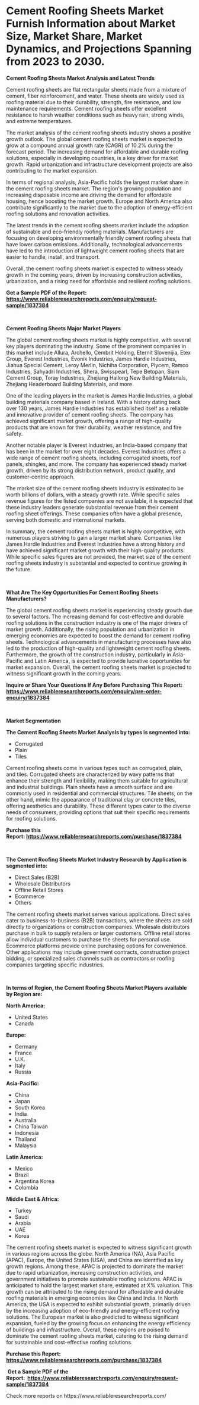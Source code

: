 <p><h1>Cement Roofing Sheets Market Furnish Information about Market Size, Market Share, Market Dynamics, and Projections Spanning from 2023 to 2030.</h1></p><p><strong>Cement Roofing Sheets Market Analysis and Latest Trends</strong></p>
<p><p>Cement roofing sheets are flat rectangular sheets made from a mixture of cement, fiber reinforcement, and water. These sheets are widely used as roofing material due to their durability, strength, fire resistance, and low maintenance requirements. Cement roofing sheets offer excellent resistance to harsh weather conditions such as heavy rain, strong winds, and extreme temperatures.</p><p>The market analysis of the cement roofing sheets industry shows a positive growth outlook. The global cement roofing sheets market is expected to grow at a compound annual growth rate (CAGR) of 10.2% during the forecast period. The increasing demand for affordable and durable roofing solutions, especially in developing countries, is a key driver for market growth. Rapid urbanization and infrastructure development projects are also contributing to the market expansion.</p><p>In terms of regional analysis, Asia-Pacific holds the largest market share in the cement roofing sheets market. The region's growing population and increasing disposable income are driving the demand for affordable housing, hence boosting the market growth. Europe and North America also contribute significantly to the market due to the adoption of energy-efficient roofing solutions and renovation activities.</p><p>The latest trends in the cement roofing sheets market include the adoption of sustainable and eco-friendly roofing materials. Manufacturers are focusing on developing environmentally friendly cement roofing sheets that have lower carbon emissions. Additionally, technological advancements have led to the introduction of lightweight cement roofing sheets that are easier to handle, install, and transport.</p><p>Overall, the cement roofing sheets market is expected to witness steady growth in the coming years, driven by increasing construction activities, urbanization, and a rising need for affordable and resilient roofing solutions.</p></p>
<p><strong>Get a Sample PDF of the Report:&nbsp; <a href="https://www.reliableresearchreports.com/enquiry/request-sample/1837384">https://www.reliableresearchreports.com/enquiry/request-sample/1837384</a></strong></p>
<p>&nbsp;</p>
<p><strong>Cement Roofing Sheets Major Market Players</strong></p>
<p><p>The global cement roofing sheets market is highly competitive, with several key players dominating the industry. Some of the prominent companies in this market include Allura, Archello, Cembrit Holding, Eternit Slovenijia, Etex Group, Everest Industries, Evonik Industries, James Hardie Industries, Jiahua Special Cement, Leroy Merlin, Nichiha Corporation, Plycem, Ramco Industries, Sahyadri Industries, Shera, Swisspearl, Tepe Betopan, Siam Cement Group, Toray Industries, Zhejiang Hailong New Building Materials, Zhejiang Headerboard Building Materials, and more.</p><p>One of the leading players in the market is James Hardie Industries, a global building materials company based in Ireland. With a history dating back over 130 years, James Hardie Industries has established itself as a reliable and innovative provider of cement roofing sheets. The company has achieved significant market growth, offering a range of high-quality products that are known for their durability, weather resistance, and fire safety.</p><p>Another notable player is Everest Industries, an India-based company that has been in the market for over eight decades. Everest Industries offers a wide range of cement roofing sheets, including corrugated sheets, roof panels, shingles, and more. The company has experienced steady market growth, driven by its strong distribution network, product quality, and customer-centric approach.</p><p>The market size of the cement roofing sheets industry is estimated to be worth billions of dollars, with a steady growth rate. While specific sales revenue figures for the listed companies are not available, it is expected that these industry leaders generate substantial revenue from their cement roofing sheet offerings. These companies often have a global presence, serving both domestic and international markets.</p><p>In summary, the cement roofing sheets market is highly competitive, with numerous players striving to gain a larger market share. Companies like James Hardie Industries and Everest Industries have a strong history and have achieved significant market growth with their high-quality products. While specific sales figures are not provided, the market size of the cement roofing sheets industry is substantial and expected to continue growing in the future.</p></p>
<p>&nbsp;</p>
<p><strong>What Are The Key Opportunities For Cement Roofing Sheets Manufacturers?</strong></p>
<p><p>The global cement roofing sheets market is experiencing steady growth due to several factors. The increasing demand for cost-effective and durable roofing solutions in the construction industry is one of the major drivers of market growth. Additionally, the rising population and urbanization in emerging economies are expected to boost the demand for cement roofing sheets. Technological advancements in manufacturing processes have also led to the production of high-quality and lightweight cement roofing sheets. Furthermore, the growth of the construction industry, particularly in Asia-Pacific and Latin America, is expected to provide lucrative opportunities for market expansion. Overall, the cement roofing sheets market is projected to witness significant growth in the coming years.</p></p>
<p><strong>Inquire or Share Your Questions If Any Before Purchasing This Report: <a href="https://www.reliableresearchreports.com/enquiry/pre-order-enquiry/1837384">https://www.reliableresearchreports.com/enquiry/pre-order-enquiry/1837384</a></strong></p>
<p>&nbsp;</p>
<p><strong>Market Segmentation</strong></p>
<p><strong>The Cement Roofing Sheets Market Analysis by types is segmented into:</strong></p>
<p><ul><li>Corrugated</li><li>Plain</li><li>Tiles</li></ul></p>
<p><p>Cement roofing sheets come in various types such as corrugated, plain, and tiles. Corrugated sheets are characterized by wavy patterns that enhance their strength and flexibility, making them suitable for agricultural and industrial buildings. Plain sheets have a smooth surface and are commonly used in residential and commercial structures. Tile sheets, on the other hand, mimic the appearance of traditional clay or concrete tiles, offering aesthetics and durability. These different types cater to the diverse needs of consumers, providing options that suit their specific requirements for roofing solutions.</p></p>
<p><strong>Purchase this Report:&nbsp;<a href="https://www.reliableresearchreports.com/purchase/1837384">https://www.reliableresearchreports.com/purchase/1837384</a></strong></p>
<p>&nbsp;</p>
<p><strong>The Cement Roofing Sheets Market Industry Research by Application is segmented into:</strong></p>
<p><ul><li>Direct Sales (B2B)</li><li>Wholesale Distributors</li><li>Offline Retail Stores</li><li>Ecommerce</li><li>Others</li></ul></p>
<p><p>The cement roofing sheets market serves various applications. Direct sales cater to business-to-business (B2B) transactions, where the sheets are sold directly to organizations or construction companies. Wholesale distributors purchase in bulk to supply retailers or larger customers. Offline retail stores allow individual customers to purchase the sheets for personal use. Ecommerce platforms provide online purchasing options for convenience. Other applications may include government contracts, construction project bidding, or specialized sales channels such as contractors or roofing companies targeting specific industries.</p></p>
<p>&nbsp;</p>
<p><strong>In terms of Region, the Cement Roofing Sheets Market Players available by Region are:</strong></p>
<p>
    <p> <strong> North America: </strong>
        <ul>
            <li>United States</li>
            <li>Canada</li>
        </ul>
        </p> 
    <p> <strong> Europe: </strong>
        <ul>
            <li>Germany</li>
            <li>France</li>
            <li>U.K.</li>
            <li>Italy</li>
            <li>Russia</li>
        </ul>
        </p> 
    <p> <strong> Asia-Pacific: </strong>
        <ul>
            <li>China</li>
            <li>Japan</li>
            <li>South Korea</li>
            <li>India</li>
            <li>Australia</li>
            <li>China Taiwan</li>
            <li>Indonesia</li>
            <li>Thailand</li>
            <li>Malaysia</li>
        </ul>
        </p> 
    <p> <strong> Latin America: </strong>
        <ul>
            <li>Mexico</li>
            <li>Brazil</li>
            <li>Argentina Korea</li>
            <li>Colombia</li>
        </ul>
        </p> 
    <p> <strong> Middle East & Africa: </strong>
        <ul>
            <li>Turkey</li>
            <li>Saudi</li>
            <li>Arabia</li>
            <li>UAE</li>
            <li>Korea</li>
        </ul>
    </p>
    </p>
<p><p>The cement roofing sheets market is expected to witness significant growth in various regions across the globe. North America (NA), Asia Pacific (APAC), Europe, the United States (USA), and China are identified as key growth regions. Among these, APAC is projected to dominate the market due to rapid urbanization, increasing construction activities, and government initiatives to promote sustainable roofing solutions. APAC is anticipated to hold the largest market share, estimated at X% valuation. This growth can be attributed to the rising demand for affordable and durable roofing materials in emerging economies like China and India. In North America, the USA is expected to exhibit substantial growth, primarily driven by the increasing adoption of eco-friendly and energy-efficient roofing solutions. The European market is also predicted to witness significant expansion, fueled by the growing focus on enhancing the energy efficiency of buildings and infrastructure. Overall, these regions are poised to dominate the cement roofing sheets market, catering to the rising demand for sustainable and cost-effective roofing solutions.</p></p>
<p><strong>Purchase this Report: <a href="https://www.reliableresearchreports.com/purchase/1837384">https://www.reliableresearchreports.com/purchase/1837384</a></strong></p>
<p>&nbsp;<strong>Get a Sample PDF of the Report:&nbsp;&nbsp;<a href="https://www.reliableresearchreports.com/enquiry/request-sample/1837384">https://www.reliableresearchreports.com/enquiry/request-sample/1837384</a></strong></p>
<p><strong></strong></p>
<p>Check more reports on https://www.reliableresearchreports.com/</p>